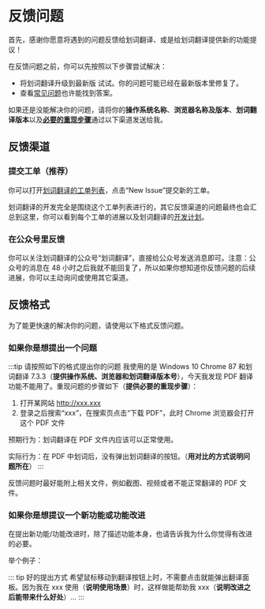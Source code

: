 # 反馈问题

首先，感谢你愿意将遇到的问题反馈给划词翻译、或是给划词翻译提供新的功能提议！

在反馈问题之前，你可以先按照以下步骤尝试解决：

- 将划词翻译升级到最新版 <LatestVersion /> 试试。你的问题可能已经在最新版本里修复了。
- 查看[常见问题](faq.html)也许能找到答案。

如果还是没能解决你的问题，请将你的**操作系统名称**、**浏览器名称及版本**、**划词翻译版本**以及[**必要的重现步骤**](#如果你是想提出一个问题)通过以下渠道发送给我。

## 反馈渠道

### 提交工单（推荐）

你可以打开[划词翻译的工单列表](https://github.com/Selection-Translator/crx-selection-translate/issues)，点击“New Issue”提交新的工单。

划词翻译的开发完全是围绕这个工单列表进行的，其它反馈渠道的问题最终也会汇总到这里，你可以看到每个工单的进展以及划词翻译的[开发计划](https://github.com/lmk123/crx-selection-translate/milestones)。

### 在公众号里反馈

你可以关注划词翻译的公众号“划词翻译”，直接给公众号发送消息即可。注意：公众号的消息在 48 小时之后我就不能回复了，所以如果你想知道你反馈问题的后续进展，你可以主动询问或使用其它渠道。

## 反馈格式

为了能更快速的解决你的问题，请使用以下格式反馈问题。

### 如果你是想提出一个问题

:::tip 请按照如下的格式提出你的问题
我使用的是 Windows 10 Chrome 87 和划词翻译 7.3.3（**提供操作系统、浏览器和划词翻译版本号**），今天我发现 PDF 翻译功能不能用了。重现问题的步骤如下（**提供必要的重现步骤**）：

1. 打开某网站 http://xxx.xxx
2. 登录之后搜索“xxx”，在搜索页点击“下载 PDF”，此时 Chrome 浏览器会打开这个 PDF 文件

预期行为：划词翻译在 PDF 文件内应该可以正常使用。

实际行为：在 PDF 中划词后，没有弹出划词翻译的按钮。（**用对比的方式说明问题所在**）
:::

反馈问题时最好能附上相关文件，例如截图、视频或者不能正常翻译的 PDF 文件。

### 如果你是想提议一个新功能或功能改进

在提出新功能/功能改进时，除了描述功能本身，也请告诉我为什么你觉得有改进的必要。

举个例子：

::: tip 好的提出方式
希望鼠标移动到翻译按钮上时，不需要点击就能弹出翻译面板。因为我在 xxx 使用（**说明使用场景**）时，这样做能帮助我 xxx（**说明改进之后能带来什么好处**）...
:::

<global-footer />
